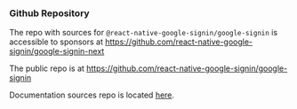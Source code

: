 ### Github Repository

The repo with sources for `@react-native-google-signin/google-signin` is accessible to sponsors at https://github.com/react-native-google-signin/google-signin-next

The public repo is at https://github.com/react-native-google-signin/google-signin

Documentation sources repo is located [here](https://github.com/react-native-google-signin/docs).
